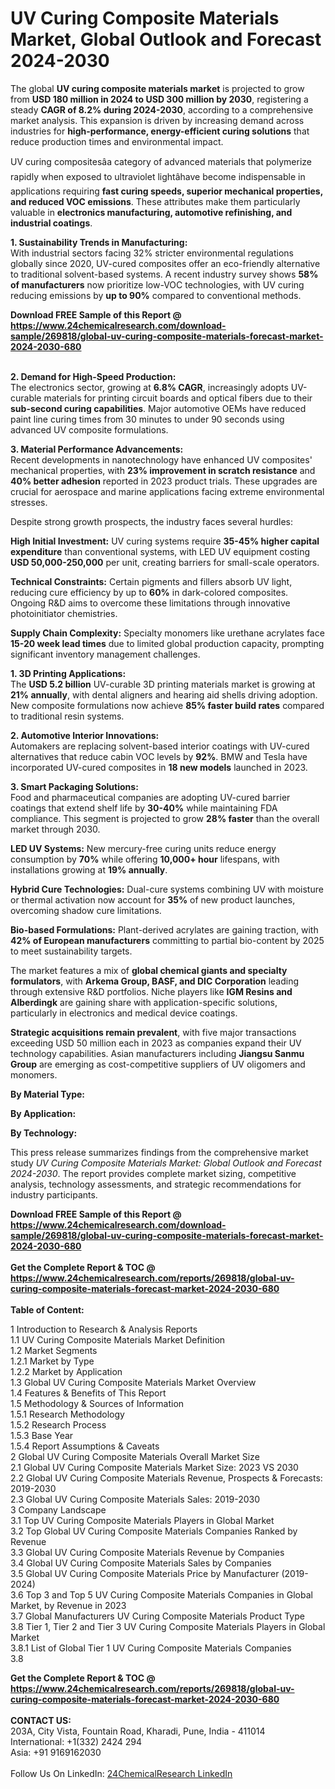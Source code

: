 <h1>UV Curing Composite Materials Market, Global Outlook and Forecast 2024-2030</h1><p>The global <strong>UV curing composite materials market</strong> is projected to grow from <strong>USD 180 million in 2024 to USD 300 million by 2030</strong>, registering a steady <strong>CAGR of 8.2% during 2024-2030</strong>, according to a comprehensive market analysis. This expansion is driven by increasing demand across industries for <strong>high-performance, energy-efficient curing solutions</strong> that reduce production times and environmental impact.</p><p>UV curing compositesâa category of advanced materials that polymerize rapidly when exposed to ultraviolet lightâhave become indispensable in applications requiring <strong>fast curing speeds, superior mechanical properties, and reduced VOC emissions</strong>. These attributes make them particularly valuable in <strong>electronics manufacturing, automotive refinishing, and industrial coatings</strong>.</p><p><strong>1. Sustainability Trends in Manufacturing:</strong><br>
With industrial sectors facing 32% stricter environmental regulations globally since 2020, UV-cured composites offer an eco-friendly alternative to traditional solvent-based systems. A recent industry survey shows <strong>58% of manufacturers</strong> now prioritize low-VOC technologies, with UV curing reducing emissions by <strong>up to 90%</strong> compared to conventional methods.</p><div><b>Download FREE Sample of this Report @ 
            <a href="https://www.24chemicalresearch.com/download-sample/269818/global-uv-curing-composite-materials-forecast-market-2024-2030-680">
            https://www.24chemicalresearch.com/download-sample/269818/global-uv-curing-composite-materials-forecast-market-2024-2030-680</a></b></div><br><p><strong>2. Demand for High-Speed Production:</strong><br>
The electronics sector, growing at <strong>6.8% CAGR</strong>, increasingly adopts UV-curable materials for printing circuit boards and optical fibers due to their <strong>sub-second curing capabilities</strong>. Major automotive OEMs have reduced paint line curing times from 30 minutes to under 90 seconds using advanced UV composite formulations.</p><p><strong>3. Material Performance Advancements:</strong><br>
Recent developments in nanotechnology have enhanced UV composites' mechanical properties, with <strong>23% improvement in scratch resistance</strong> and <strong>40% better adhesion</strong> reported in 2023 product trials. These upgrades are crucial for aerospace and marine applications facing extreme environmental stresses.</p><p>Despite strong growth prospects, the industry faces several hurdles:</p><p><strong>High Initial Investment:</strong> UV curing systems require <strong>35-45% higher capital expenditure</strong> than conventional systems, with LED UV equipment costing <strong>USD 50,000-250,000</strong> per unit, creating barriers for small-scale operators.</p><p><strong>Technical Constraints:</strong> Certain pigments and fillers absorb UV light, reducing cure efficiency by up to <strong>60%</strong> in dark-colored composites. Ongoing R&amp;D aims to overcome these limitations through innovative photoinitiator chemistries.</p><p><strong>Supply Chain Complexity:</strong> Specialty monomers like urethane acrylates face <strong>15-20 week lead times</strong> due to limited global production capacity, prompting significant inventory management challenges.</p><p><strong>1. 3D Printing Applications:</strong><br>
The <strong>USD 5.2 billion</strong> UV-curable 3D printing materials market is growing at <strong>21% annually</strong>, with dental aligners and hearing aid shells driving adoption. New composite formulations now achieve <strong>85% faster build rates</strong> compared to traditional resin systems.</p><p><strong>2. Automotive Interior Innovations:</strong><br>
Automakers are replacing solvent-based interior coatings with UV-cured alternatives that reduce cabin VOC levels by <strong>92%</strong>. BMW and Tesla have incorporated UV-cured composites in <strong>18 new models</strong> launched in 2023.</p><p><strong>3. Smart Packaging Solutions:</strong><br>
Food and pharmaceutical companies are adopting UV-cured barrier coatings that extend shelf life by <strong>30-40%</strong> while maintaining FDA compliance. This segment is projected to grow <strong>28% faster</strong> than the overall market through 2030.</p><p><strong>LED UV Systems:</strong> New mercury-free curing units reduce energy consumption by <strong>70%</strong> while offering <strong>10,000+ hour</strong> lifespans, with installations growing at <strong>19% annually</strong>.</p><p><strong>Hybrid Cure Technologies:</strong> Dual-cure systems combining UV with moisture or thermal activation now account for <strong>35%</strong> of new product launches, overcoming shadow cure limitations.</p><p><strong>Bio-based Formulations:</strong> Plant-derived acrylates are gaining traction, with <strong>42% of European manufacturers</strong> committing to partial bio-content by 2025 to meet sustainability targets.</p><p>The market features a mix of <strong>global chemical giants and specialty formulators</strong>, with <strong>Arkema Group, BASF, and DIC Corporation</strong> leading through extensive R&amp;D portfolios. Niche players like <strong>IGM Resins and Alberdingk</strong> are gaining share with application-specific solutions, particularly in electronics and medical device coatings.</p><p><strong>Strategic acquisitions remain prevalent</strong>, with five major transactions exceeding USD 50 million each in 2023 as companies expand their UV technology capabilities. Asian manufacturers including <strong>Jiangsu Sanmu Group</strong> are emerging as cost-competitive suppliers of UV oligomers and monomers.</p><p><strong>By Material Type:</strong></p><p><strong>By Application:</strong></p><p><strong>By Technology:</strong></p><p>This press release summarizes findings from the comprehensive market study <em>UV Curing Composite Materials Market: Global Outlook and Forecast 2024-2030</em>. The report provides complete market sizing, competitive analysis, technology assessments, and strategic recommendations for industry participants.</p><div><b>Download FREE Sample of this Report @ 
            <a href="https://www.24chemicalresearch.com/download-sample/269818/global-uv-curing-composite-materials-forecast-market-2024-2030-680">
            https://www.24chemicalresearch.com/download-sample/269818/global-uv-curing-composite-materials-forecast-market-2024-2030-680</a></b></div><br><div><b>Get the Complete Report & TOC @ 
            <a href="https://www.24chemicalresearch.com/reports/269818/global-uv-curing-composite-materials-forecast-market-2024-2030-680">
            https://www.24chemicalresearch.com/reports/269818/global-uv-curing-composite-materials-forecast-market-2024-2030-680</a></b></div><br>
            <b>Table of Content:</b><p>1 Introduction to Research & Analysis Reports<br />
    1.1 UV Curing Composite Materials Market Definition<br />
    1.2 Market Segments<br />
        1.2.1 Market by Type<br />
        1.2.2 Market by Application<br />
    1.3 Global UV Curing Composite Materials Market Overview<br />
    1.4 Features & Benefits of This Report<br />
    1.5 Methodology & Sources of Information<br />
        1.5.1 Research Methodology<br />
        1.5.2 Research Process<br />
        1.5.3 Base Year<br />
        1.5.4 Report Assumptions & Caveats<br />
2 Global UV Curing Composite Materials Overall Market Size<br />
    2.1 Global UV Curing Composite Materials Market Size: 2023 VS 2030<br />
    2.2 Global UV Curing Composite Materials Revenue, Prospects & Forecasts: 2019-2030<br />
    2.3 Global UV Curing Composite Materials Sales: 2019-2030<br />
3 Company Landscape<br />
    3.1 Top UV Curing Composite Materials Players in Global Market<br />
    3.2 Top Global UV Curing Composite Materials Companies Ranked by Revenue<br />
    3.3 Global UV Curing Composite Materials Revenue by Companies<br />
    3.4 Global UV Curing Composite Materials Sales by Companies<br />
    3.5 Global UV Curing Composite Materials Price by Manufacturer (2019-2024)<br />
    3.6 Top 3 and Top 5 UV Curing Composite Materials Companies in Global Market, by Revenue in 2023<br />
    3.7 Global Manufacturers UV Curing Composite Materials Product Type<br />
    3.8 Tier 1, Tier 2 and Tier 3 UV Curing Composite Materials Players in Global Market<br />
        3.8.1 List of Global Tier 1 UV Curing Composite Materials Companies<br />
        3.8</p><div><b>Get the Complete Report & TOC @ 
            <a href="https://www.24chemicalresearch.com/reports/269818/global-uv-curing-composite-materials-forecast-market-2024-2030-680">
            https://www.24chemicalresearch.com/reports/269818/global-uv-curing-composite-materials-forecast-market-2024-2030-680</a></b></div><br><b>CONTACT US:</b><br>
            203A, City Vista, Fountain Road, Kharadi, Pune, India - 411014<br>
            International: +1(332) 2424 294<br>
            Asia: +91 9169162030 <br><br>
            Follow Us On LinkedIn: <a href="https://www.linkedin.com/company/24chemicalresearch/">24ChemicalResearch LinkedIn</a>